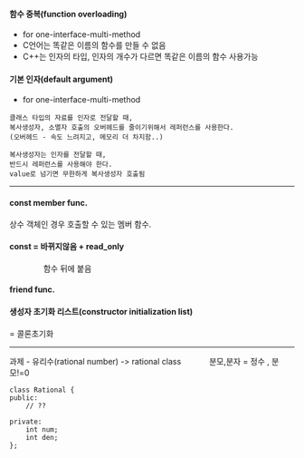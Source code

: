 #### 함수 중복(function overloading)
- for one-interface-multi-method
- C언어는 똑같은 이름의 함수를 만들 수 없음
- C++는 인자의 타입, 인자의 개수가 다르면 똑같은 이름의 함수 사용가능

#### 기본 인자(default argument)
- for one-interface-multi-method


```
클래스 타입의 자료를 인자로 전달할 때,
복사생성자, 소멸자 호출의 오버헤드를 줄이기위해서 레퍼런스를 사용한다.
(오버헤드 - 속도 느려지고, 메모리 더 차지함..)
```
```
복사생성자는 인자를 전달할 때,
반드시 레퍼런스를 사용해야 한다.
value로 넘기면 무한하게 복사생성자 호출됨
```

---

#### const member func.
상수 객체인 경우 호출할 수 있는 멤버 함수.

#### const = 바뀌지않음 + read_only
　　　　 함수 뒤에 붙음

#### friend func.

#### 생성자 초기화 리스트(constructor initialization list)
   = 콜론초기화

---
과제 - 유리수(rational number) -> rational class 
　　　 분모,분자 = 정수 , 분모!=0

```
class Rational {
public:
	// ??

private:
	int num;
	int den;
};
```

